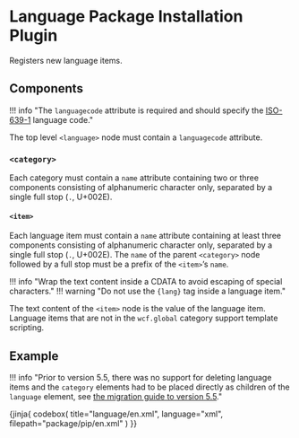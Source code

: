 # Language Package Installation Plugin

Registers new language items.

## Components

!!! info "The `languagecode` attribute is required and should specify the [ISO-639-1](https://en.wikipedia.org/wiki/ISO_639-1) language code."

The top level `<language>` node must contain a `languagecode` attribute.

### `<category>`

Each category must contain a `name` attribute containing two or three components consisting of alphanumeric character only, separated by a single full stop (`.`, U+002E).

#### `<item>`

Each language item must contain a `name` attribute containing at least three components consisting of alphanumeric character only, separated by a single full stop (`.`, U+002E). The `name` of the parent `<category>` node followed by a full stop must be a prefix of the `<item>`’s `name`.

!!! info "Wrap the text content inside a CDATA to avoid escaping of special characters."
!!! warning "Do not use the `{lang}` tag inside a language item."

The text content of the `<item>` node is the value of the language item. Language items that are not in the `wcf.global` category support template scripting.

## Example

!!! info "Prior to version 5.5, there was no support for deleting language items and the `category` elements had to be placed directly as children of the `language` element, see [the migration guide to version 5.5](../../migration/wsc54/php.md#language-package-installation-plugin)."

{jinja{ codebox(
  title="language/en.xml",
  language="xml",
  filepath="package/pip/en.xml"
) }}
